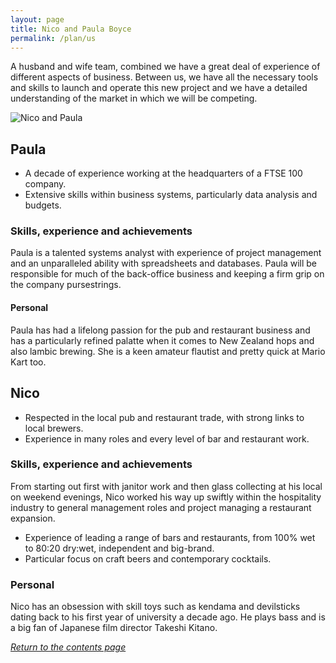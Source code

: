 ```yaml
---
layout: page
title: Nico and Paula Boyce
permalink: /plan/us
---
```


A husband and wife team, combined we have a great deal of experience of different aspects of business. Between us, we have all the necessary tools and skills to launch and operate this new project and we have a detailed understanding of the market in which we will be competing.

![Nico and Paula](http://i.imgur.com/NI5Xbzy.jpg)

## Paula

* A decade of experience working at the headquarters of a FTSE 100 company.
* Extensive skills within business systems, particularly data analysis and budgets.

### Skills, experience and achievements

Paula is a talented systems analyst with experience of project management and an unparalleled ability with spreadsheets and databases. Paula will be responsible for much of the back-office business and keeping a firm grip on the company pursestrings. 

#### Personal 

Paula has had a lifelong passion for the pub and restaurant business and has a particularly refined palatte when it comes to New Zealand hops and also lambic brewing. She is a keen amateur flautist and pretty quick at Mario Kart too.

## Nico

* Respected in the local pub and restaurant trade, with strong links to local brewers.
* Experience in many roles and every level of bar and restaurant work.

### Skills, experience and achievements

From starting out first with janitor work and then glass collecting at his local on weekend evenings, Nico worked his way up swiftly within the hospitality industry to general management roles and project managing a restaurant expansion.

* Experience of leading a range of bars and restaurants, from 100% wet to 80:20 dry:wet, independent and big-brand.
* Particular focus on craft beers and contemporary cocktails.
 
### Personal 

Nico has an obsession with skill toys such as kendama and devilsticks dating back to his first year of university a decade ago. He plays bass and is a big fan of Japanese film director Takeshi Kitano.

*[Return to the contents page](https://nicoboyce.github.io/plan/)*
